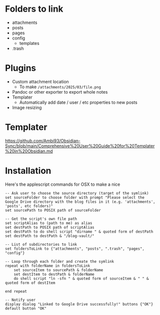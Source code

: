 # Folders to link
- attachments
- posts
- pages
- config
    - templates
- .trash


# Plugins
- Custom attachment location
	- To make `/attachments/2025/03/file.png`
- Pandoc or other exporter to export whole notes
- Templater
	- Automatically add date / user / etc properties to new posts
- Image resizing


# Templater
https://github.com/Ambi93/Obsidian-Sync/blob/main/Comprehensive%20User%20Guide%20for%20Templater%20in%20Obsidian.md


# Installation
Here's the applescript commands for OSX to make a nice
```applescript
-- Ask user to choose the source directory (target of the symlink)
set sourceFolder to choose folder with prompt "Please select the Google Drive directory with the blog files in it (e.g. 'attachments', 'posts', etc folders)"
set sourcePath to POSIX path of sourceFolder

-- Get the script's own file path
set scriptAlias to (path to me) as alias
set destPath to POSIX path of scriptAlias
set destPath to do shell script "dirname " & quoted form of destPath
set destPath to destPath & "/blog-vault/"

-- List of subdirectories to link
set foldersToLink to {"attachments", "posts", ".trash", "pages", "config"}

-- Loop through each folder and create the symlink
repeat with folderName in foldersToLink
	set sourceItem to sourcePath & folderName
	set destItem to destPath & folderName
	do shell script "ln -sfn " & quoted form of sourceItem & " " & quoted form of destItem
	
end repeat

-- Notify user
display dialog "Linked to Google Drive successfully!" buttons {"OK"} default button "OK"
```